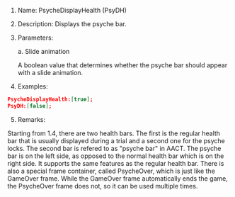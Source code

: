 1. Name: PsycheDisplayHealth (PsyDH)

2. Description: Displays the psyche bar.

3. Parameters:

    a. Slide animation

    A boolean value that determines whether the psyche bar should appear with a slide animation.
4. Examples:
```json
PsycheDisplayHealth:[true];
PsyDH:[false];
```

5. Remarks:
>
 Starting from 1.4, there are two health bars. The first is the regular health bar that is usually displayed during a trial and a second one for the psyche locks. The second bar is refered to as "psyche bar" in AACT. The psyche bar is on the left side, as opposed to the normal health bar which is on the right side. It supports the same features as the regular health bar. There is also a special frame container, called PsycheOver, which is just like the GameOver frame. While the GameOver frame automatically ends the game, the PsycheOver frame does not, so it can be used multiple times.